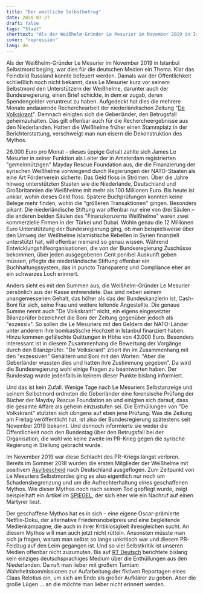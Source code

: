 ```yaml
---
title: "Der westliche Selbstbetrug"
date: 2020-07-27
draft: false
tags: "Staat"
shorttext: "Als der Weißhelm-Gründer Le Mesurier im November 2019 in Istanbul Selbstmord beging, war dies für die deutschen Medien ein Thema. Klar das Feindbild Russland konnte befeuert werden."
cover: "repression"
lang: de
---
```


Als der Weißhelm-Gründer Le Mesurier im November 2019 in Istanbul Selbstmord beging, war dies für die deutschen Medien ein Thema. Klar das Feindbild Russland konnte befeuert werden. Damals war der Öffentlichkeit schließlich noch nicht bekannt, dass Le Mesurier kurz vor seinem Selbstmord den Unterstützern der Weißhelme, darunter auch der Bundesregierung, einen Brief schickte, in dem er zugab, deren Spendengelder veruntreut zu haben. Aufgedeckt hat dies die mehrere Monate andauernde Recherchearbeit der niederländischen Zeitung "[De Volkskrant](https://www.volkskrant.nl/nieuws-achtergrond/founder-of-foundation-behind-white-helmets-admits-fraud~b5dacd0c/ "Founder of Foundation behind White Helmets Admits Fraud")". Demnach einigten sich die Geberländer, den Betrugsfall geheimzuhalten. Das gilt offenbar auch für die Rechercheergebnisse aus den Niederlanden. Hatten die Weißhelme früher einen Stammplatz in der Berichterstattung, verschweigt man nun eisern die Dekonstruktion des Mythos.

26.000 Euro pro Monat – dieses üppige Gehalt zahlte sich James Le Mesurier in seiner Funktion als Leiter der in Amsterdam registrierten "gemeinnützigen" Mayday Rescue Foundation aus, die die Finanzierung der syrischen Weißhelme vorwiegend durch Regierungen der NATO-Staaten als eine Art Förderverein sicherte. Das Geld floss in Strömen. Über die Jahre hinweg unterstützten Staaten wie die Niederlande, Deutschland und Großbritannien die Weißhelme mit mehr als 100 Millionen Euro. Bis heute ist unklar, wohin dieses Geld floss. Spätere Buchprüfungen konnten keine Belege mehr finden, wohin die "größeren Transaktionen" gingen. Besonders pikant: Die niederländische Stiftung war offenbar nur eine von drei Säulen – die anderen beiden Säulen des "Finanzkonzerns Weißhelme" waren zwei kommerzielle Firmen in der Türkei und Dubai. Wohin genau die 12 Millionen Euro Unterstützung der Bundesregierung ging, ob man beispielsweise über den Umweg der Weißhelme islamistische Rebellen in Syrien finanziell unterstützt hat, will offenbar niemand so genau wissen. Während Entwicklungshilfeorganisationen, die von der Bundesregierung Zuschüsse bekommen, über jeden ausgegebenen Cent penibel Auskunft geben müssen, pflegte die niederländische Stiftung offenbar ein Buchhaltungssystem, das in puncto Transparenz und Compliance eher an ein schwarzes Loch erinnert.

Anders sieht es mit den Summen aus, die Weißhelm-Gründer Le Mesurier persönlich aus der Kasse entwendete. Das sind neben seinem unangemessenen Gehalt, das höher als das der Bundeskanzlerin ist, Cash-Boni für sich, seine Frau und weitere leitende Angestellte. Die genaue Summe nennt auch "De Volkskrant" nicht, ein eigens eingesetzter Bilanzprüfer bezeichnet die Boni der Zeitung gegenüber jedoch als "exzessiv". So sollen die Le Mesuriers mit den Geldern der NATO-Länder unter anderem ihre bombastische Hochzeit in Istanbul finanziert haben. Hinzu kommen gefälschte Quittungen in Höhe von 43.000 Euro. Besonders interessant ist in diesem Zusammenhang die Bewertung der Vorgänge durch den Bilanzprüfer. "De Volkskrant" zitiert ihn im Zusammenhang mit den "exzessiven" Gehältern und Boni mit den Worten: "Aber die Geberländer wussten dies und hatten ihre Zustimmung gegeben". Da wird die Bundesregierung wohl einige Fragen zu beantworten haben. Der Bundestag wurde jedenfalls in keinem dieser Punkte bislang informiert.

Und das ist kein Zufall. Wenige Tage nach Le Mesuriers Selbstanzeige und seinem Selbstmord ordneten die Geberländer eine forensische Prüfung der Bücher der Mayday Rescue Foundation an und einigten sich darauf, dass die gesamte Affäre als geheim einzustufen sei. Die Enthüllungen von "De Volkskrant" stützten sich übrigens auf eben jene Prüfung. Was die Zeitung am Freitag veröffentlicht hat, ist also der Bundesregierung spätestens seit November 2019 bekannt. Und dennoch informierte sie weder die Öffentlichkeit noch den Bundestag über den Betrugsfall bei der Organisation, die wohl wie keine zweite im PR-Krieg gegen die syrische Regierung in Stellung gebracht wurde.

Im November 2019 war diese Schlacht des PR-Kriegs längst verloren. Bereits im Sommer 2018 wurden die ersten Mitglieder der Weißhelme mit positivem [Asylbescheid](https://www.heise.de/tp/features/Warum-ich-die-Aufnahme-von-Mitgliedern-der-syrischen-Weisshelme-kritisiere-4123714.html "Warum ich die Aufnahme von Mitgliedern der syrischen Weißhelme kritisiere") nach Deutschland ausgeflogen. Zum Zeitpunkt von Le Mesuriers Selbstmordes ging es also eigentlich nur noch um Schadensbegrenzung und um die Aufrechterhaltung eines geschaffenen Mythos. Wie dieser Mythos noch nach seinem Tod gepflegt wurde, zeigt beispielhaft ein Artikel im [SPIEGEL](https://www.spiegel.de/politik/ausland/james-le-mesurier-fragen-und-antworten-zum-tod-des-weisshelme-gruenders-a-1296105.html "Was über den Tod von James Le Mesurier bekannt ist"), der sich eher wie ein Nachruf auf einen Märtyrer liest.

Der geschaffene Mythos hat es in sich – eine eigene Oscar-prämierte Netflix-Doku, der alternative Friedensnobelpreis und eine begleitende Medienkampagne, die auch in ihrer Kritiklosigkeit ihresgleichen sucht. An diesem Mythos will man auch jetzt nicht rütteln. Ansonsten müsste man sich ja fragen, warum man selbst so lange unkritisch war und diesem PR-Feldzug auf den Leim gegangen ist. Und so viel Selbstkritik ist unseren Medien offenbar nicht zuzumuten. Bis auf [RT Deutsch](https://deutsch.rt.com/der-nahe-osten/104673-mitbegrunder-weissen-helme-le-mesurier-soll-spendengeld-veruntreut-haben/ "Mitbegründer der Weißhelme soll Hilfsgelder für Syrien veruntreut haben") berichtete bislang kein einziges deutschsprachiges Medium über die Enthüllungen aus den Niederlanden. Da ruft man lieber mit großem Tamtam Wahrheitskommissionen zur Aufarbeitung der fiktiven Reportagen eines Claas Relotius ein, um sich am Ende als großer Aufklärer zu geben. Aber die große Lügen … an die möchte man lieber nicht erinnert werden.
